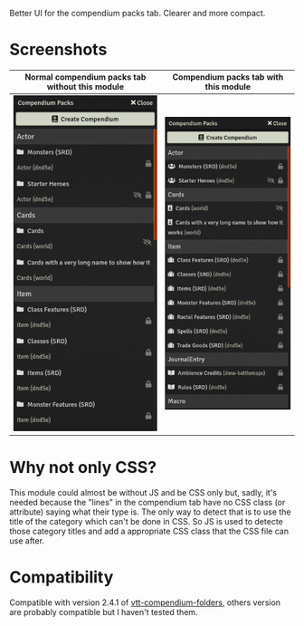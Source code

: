 Better UI for the compendium packs tab. Clearer and more compact.

# Screenshots

Normal compendium packs tab without this module | Compendium packs tab with this module
:---:|:---:
![Normal compendium packs tab without this module](./examples/compendium%20packs%20tab%20-%20normal.png) | ![Compendium packs tab with this module](./examples/compendium%20packs%20tab%20-%20with%20better-compendium-list.png)

# Why not only CSS?

This module could almost be without JS and be CSS only but, sadly, it's needed because the "lines" in the compendium tab have no CSS class (or attribute) saying what their type is. The only way to detect that is to use the title of the category which can't be done in CSS. So JS is used to detecte those category titles and add a appropriate CSS class that the CSS file can use after.

# Compatibility

Compatible with version 2.4.1 of [vtt-compendium-folders](https://github.com/earlSt1/vtt-compendium-folders), others version are probably compatible but I haven't tested them.
